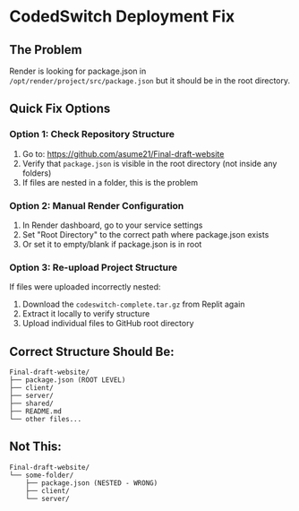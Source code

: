 # CodedSwitch Deployment Fix

## The Problem
Render is looking for package.json in `/opt/render/project/src/package.json` but it should be in the root directory.

## Quick Fix Options

### Option 1: Check Repository Structure
1. Go to: https://github.com/asume21/Final-draft-website
2. Verify that `package.json` is visible in the root directory (not inside any folders)
3. If files are nested in a folder, this is the problem

### Option 2: Manual Render Configuration
1. In Render dashboard, go to your service settings
2. Set "Root Directory" to the correct path where package.json exists
3. Or set it to empty/blank if package.json is in root

### Option 3: Re-upload Project Structure
If files were uploaded incorrectly nested:
1. Download the `codeswitch-complete.tar.gz` from Replit again
2. Extract it locally to verify structure
3. Upload individual files to GitHub root directory

## Correct Structure Should Be:
```
Final-draft-website/
├── package.json (ROOT LEVEL)
├── client/
├── server/
├── shared/
├── README.md
└── other files...
```

## Not This:
```
Final-draft-website/
└── some-folder/
    ├── package.json (NESTED - WRONG)
    ├── client/
    └── server/
```
